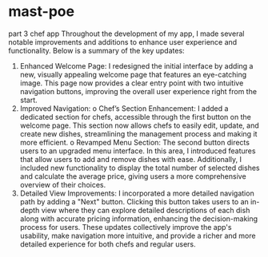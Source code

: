# mast-poe
part 3 chef app
Throughout the development of my app, I made several notable improvements and additions to enhance user experience and functionality. Below is a summary of the key updates:
1.	Enhanced Welcome Page: I redesigned the initial interface by adding a new, visually appealing welcome page that features an eye-catching image. This page now provides a clear entry point with two intuitive navigation buttons, improving the overall user experience right from the start.
2.	Improved Navigation:
o	Chef’s Section Enhancement: I added a dedicated section for chefs, accessible through the first button on the welcome page. This section now allows chefs to easily edit, update, and create new dishes, streamlining the management process and making it more efficient.
o	Revamped Menu Section: The second button directs users to an upgraded menu interface. In this area, I introduced features that allow users to add and remove dishes with ease. Additionally, I included new functionality to display the total number of selected dishes and calculate the average price, giving users a more comprehensive overview of their choices.
3.	Detailed View Improvements: I incorporated a more detailed navigation path by adding a "Next" button. Clicking this button takes users to an in-depth view where they can explore detailed descriptions of each dish along with accurate pricing information, enhancing the decision-making process for users.
These updates collectively improve the app's usability, make navigation more intuitive, and provide a richer and more detailed experience for both chefs and regular users.
